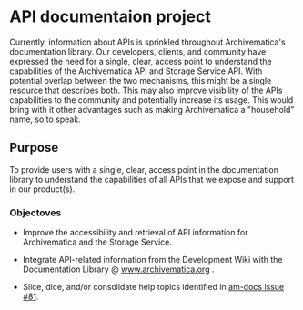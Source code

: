 # API documentaion project

Currently, information about APIs is sprinkled throughout Archivematica's documentation library. Our developers, clients, and community have expressed the need for a single, clear, access point to understand the capabilities of the Archivematica API and Storage Service API. With potential overlap between the two mechanisms, this might be a single resource that describes both. This may also improve visibility of the APIs capabilities to the community and potentially increase its usage. This would bring with it other advantages such as making Archivematica a "household" name, so to speak.


## Purpose

To provide users with a single, clear, access point in the documentation library to understand the capabilities of all APIs that we expose and support in our product(s).


### Objectoves

* Improve the accessibility and retrieval of API information for Archivematica and the Storage Service.

* Integrate API-related information from the Development Wiki with the Documentation Library @ www.archivematica.org .

* Slice, dice, and/or consolidate help topics identified in [am-docs issue #81](https://github.com/artefactual/archivematica-docs/issues/81).




